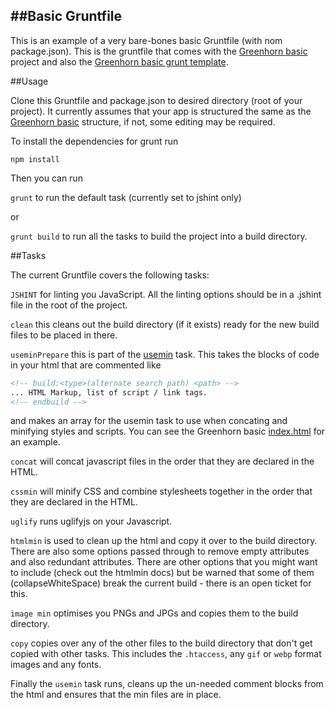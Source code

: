 ##Basic Gruntfile
---

This is an example of a very bare-bones basic Gruntfile (with nom package.json). This is the gruntfile that comes with the [Greenhorn basic](https://github.com/getGreenhorn/basic-app) project and also the [Greenhorn basic grunt template](https://github.com/getGreenhorn/sngbasic).

##Usage

Clone this Gruntfile and package.json to desired directory (root of your project). It currently assumes that your app is structured the same as the [Greenhorn basic](https://github.com/getGreenhorn/basic-app) structure, if not, some editing may be required.

To install the dependencies for grunt run 

`npm install`

Then you can run

`grunt` to run the default task (currently set to jshint only)

or

`grunt build` to run all the tasks to build the project into a build directory.

##Tasks

The current Gruntfile covers the following tasks:

`JSHINT` for linting you JavaScript. All the linting options should be in a .jshint file in the root of the project.

`clean` this cleans out the build directory (if it exists) ready for the new build files to be placed in there. 

`useminPrepare` this is part of the [usemin](https://github.com/yeoman/grunt-usemin) task. This takes the blocks of code in your html that are commented like 

```html
<!-- build:<type>(alternate search path) <path> -->
... HTML Markup, list of script / link tags.
<!-- endbuild -->
```

and makes an array for the usemin task to use when concating and minifying styles and scripts. You can see the Greenhorn basic [index.html](https://raw.github.com/getGreenhorn/basic-app/master/app/index.html) for an example.

`concat` will concat javascript files in the order that they are declared in the HTML. 

`cssmin` will minify CSS and combine stylesheets together in the order that they are declared in the HTML.

`uglify` runs uglifyjs on your Javascript.

`htmlmin` is used to clean up the html and copy it over to the build directory. There are also some options passed through to remove empty attributes and also redundant attributes. There are other options that you might want to include (check out the htmlmin docs) but be warned that some of them (collapseWhiteSpace) break the current build - there is an open ticket for this. 

`image min` optimises you PNGs and JPGs and copies them to the build directory.

`copy` copies over any of the other files to the build directory that don't get copied with other tasks. This includes the `.htaccess`, any `gif` or `webp` format images and any fonts.

Finally the `usemin` task runs, cleans up the un-needed comment blocks from the html and ensures that the min files are in place. 









